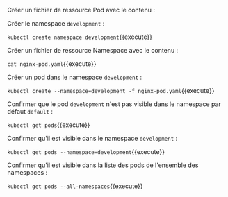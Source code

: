 Créer un fichier de ressource Pod avec le contenu :

Créer le namespace `development` :

`kubectl create namespace development`{{execute}}

Créer un fichier de ressource Namespace avec le contenu :

`cat nginx-pod.yaml`{{execute}}

Créer un pod dans le namespace `development` :

`kubectl create --namespace=development -f nginx-pod.yaml`{{execute}}

Confirmer que le pod `development` n'est pas visible dans le namespace par défaut `default` :

`kubectl get pods`{{execute}}

Confirmer qu'il est visible dans le namespace `development` :

`kubectl get pods --namespace=development`{{execute}}

Confirmer qu'il est visible dans la liste des pods de l'ensemble des namespaces :

`kubectl get pods --all-namespaces`{{execute}}
